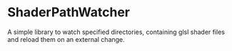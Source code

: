 ShaderPathWatcher
=================

A simple library to watch specified directories, containing glsl shader files and reload them on an external change.
